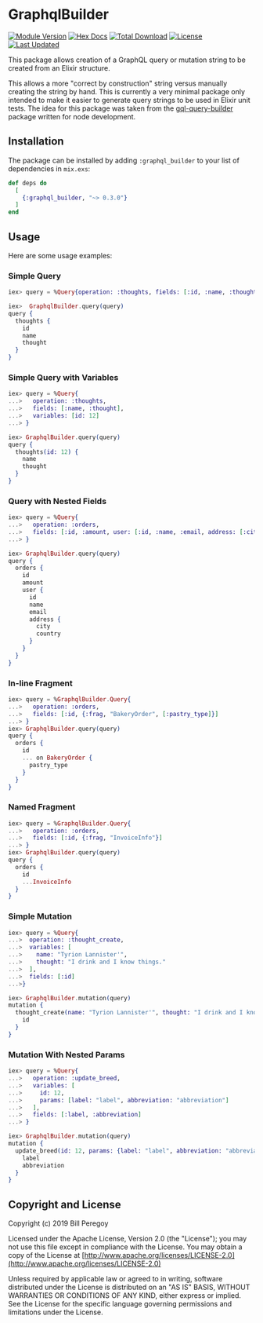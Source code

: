 # GraphqlBuilder

[![Module Version](https://img.shields.io/hexpm/v/graphql_builder.svg)](https://hex.pm/packages/graphql_builder)
[![Hex Docs](https://img.shields.io/badge/hex-docs-lightgreen.svg)](https://hexdocs.pm/graphql_builder/)
[![Total Download](https://img.shields.io/hexpm/dt/graphql_builder.svg)](https://hex.pm/packages/graphql_builder)
[![License](https://img.shields.io/hexpm/l/graphql_builder.svg)](https://github.com/billperegoy/graphql_builder/blob/master/LICENSE.md)
[![Last Updated](https://img.shields.io/github/last-commit/billperegoy/graphql_builder.svg)](https://github.com/billperegoy/graphql_builder/commits/master)

This package allows creation of a GraphQL query or mutation string to be created
from an Elixir structure.

This allows a more "correct by construction" string versus manually creating
the string by hand. This is currently a very minimal package only intended to
make it easier to generate query strings to be used in Elixir unit tests. The
idea for this package was taken from the
[gql-query-builder](https://github.com/atulmy/gql-query-builder) package
written for node development.

## Installation

The package can be installed by adding `:graphql_builder` to your list of
dependencies in `mix.exs`:

```elixir
def deps do
  [
    {:graphql_builder, "~> 0.3.0"}
  ]
end
```

## Usage

Here are some usage examples:

### Simple Query

```elixir
iex> query = %Query{operation: :thoughts, fields: [:id, :name, :thought]}

iex>  GraphqlBuilder.query(query)
query {
  thoughts {
    id
    name
    thought
  }
}

```

### Simple Query with Variables

```elixir
iex> query = %Query{
...>   operation: :thoughts,
...>   fields: [:name, :thought],
...>   variables: [id: 12]
...> }

iex> GraphqlBuilder.query(query)
query {
  thoughts(id: 12) {
    name
    thought
  }
}

```

### Query with Nested Fields

```elixir
iex> query = %Query{
...>   operation: :orders,
...>   fields: [:id, :amount, user: [:id, :name, :email, address: [:city, :country]]]
...> }

iex> GraphqlBuilder.query(query)
query {
  orders {
    id
    amount
    user {
      id
      name
      email
      address {
        city
        country
      }
    }
  }
}
```

### In-line Fragment

```elixir
iex> query = %GraphqlBuilder.Query{
...>   operation: :orders,
...>   fields: [:id, {:frag, "BakeryOrder", [:pastry_type]}]
...> }
iex> GraphqlBuilder.query(query)
query {
  orders {
    id
    ... on BakeryOrder {
      pastry_type
    }
  }
}
```

### Named Fragment

```elixir
iex> query = %GraphqlBuilder.Query{
...>   operation: :orders,
...>   fields: [:id, {:frag, "InvoiceInfo"}]
...> }
iex> GraphqlBuilder.query(query)
query {
  orders {
    id
    ...InvoiceInfo
  }
}
```

### Simple Mutation

```elixir
iex> query = %Query{
...>  operation: :thought_create,
...>  variables: [
...>    name: "Tyrion Lannister'",
...>    thought: "I drink and I know things."
...>  ],
...>  fields: [:id]
...>}

iex> GraphqlBuilder.mutation(query)
mutation {
  thought_create(name: "Tyrion Lannister'", thought: "I drink and I know things.") {
    id
  }
}

```

### Mutation With Nested Params

```elixir
iex> query = %Query{
...>   operation: :update_breed,
...>   variables: [
...>     id: 12,
...>     params: [label: "label", abbreviation: "abbreviation"]
...>   ],
...>   fields: [:label, :abbreviation]
...> }

iex> GraphqlBuilder.mutation(query)
mutation {
  update_breed(id: 12, params: {label: "label", abbreviation: "abbreviation"}) {
    label
    abbreviation
  }
}

```

## Copyright and License

Copyright (c) 2019 Bill Peregoy

Licensed under the Apache License, Version 2.0 (the "License");
you may not use this file except in compliance with the License.
You may obtain a copy of the License at [http://www.apache.org/licenses/LICENSE-2.0](http://www.apache.org/licenses/LICENSE-2.0)

Unless required by applicable law or agreed to in writing, software
distributed under the License is distributed on an "AS IS" BASIS,
WITHOUT WARRANTIES OR CONDITIONS OF ANY KIND, either express or implied.
See the License for the specific language governing permissions and
limitations under the License.
